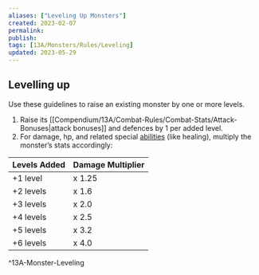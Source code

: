 ```yaml
---
aliases: ["Leveling Up Monsters"]
created: 2023-02-07
permalink: 
publish: 
tags: [13A/Monsters/Rules/Leveling]
updated: 2023-05-29
---
```


## Levelling up

Use these guidelines to raise an existing monster by one or more levels.

1. Raise its [[Compendium/13A/Combat-Rules/Combat-Stats/Attack-Bonuses|attack bonuses]] and defences by 1 per added level.
2. For damage, hp, and related special [abilities](Compendium/13A/Character-Rules/Abilities.md) (like healing), multiply the monster’s stats accordingly:

| **Levels Added** | **Damage Multiplier** |
|------------------|-----------------------|
| +1 level         | x 1.25                |
| +2 levels        | x 1.6                 |
| +3 levels        | x 2.0                 |
| +4 levels        | x 2.5                 |
| +5 levels        | x 3.2                 |
| +6 levels        | x 4.0                 |      
^13A-Monster-Leveling
